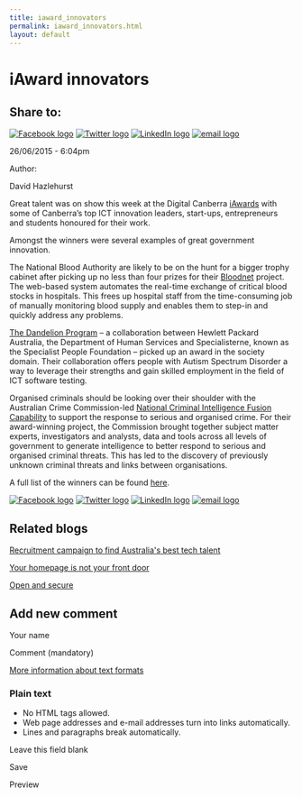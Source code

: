 ```yaml
---
title: iaward_innovators
permalink: iaward_innovators.html
layout: default
---
```

iAward innovators
=================

Share to:
---------

[![Facebook logo](https://www.dto.gov.au/profiles/govcms/modules/features/govcms_share_links/images/facebook.png)](http://www.facebook.com/sharer.php?u=https%3A//www.dto.gov.au/blog/iaward-innovators&t=iAward%20innovators "Share on Facebook") [![Twitter logo](https://www.dto.gov.au/profiles/govcms/modules/features/govcms_share_links/images/twitter.png)](http://twitter.com/share?url=https%3A//www.dto.gov.au/blog/iaward-innovators&text=iAward%20innovators "Share this on Twitter") [![LinkedIn logo](https://www.dto.gov.au/profiles/govcms/modules/features/govcms_share_links/images/linkedin.png)](http://www.linkedin.com/shareArticle?mini=true&url=https%3A//www.dto.gov.au/blog/iaward-innovators&title=iAward%20innovators&summary=Great%20talent%20was%20on%20show%20this%20week%20at%20the%20Digital%20Canberra%20iAwards%20with%20some%20of%20Canberra%E2%80%99s%20top%20ICT%20innovation%20leaders%2C%20start-ups%2C%20entrepreneurs%20and%20students%20honoured%20for%20their%20work.Amongst%20the%20winners%20were%20several%20examples%20of%20great%20government%20innovation.&source=Digital%20Transformation%20Office "Publish this post to LinkedIn") [![email logo](https://www.dto.gov.au/profiles/govcms/modules/features/govcms_share_links/images/email.png)](mailto:?subject=iAward%20innovators&body=https%3A//www.dto.gov.au/blog/iaward-innovators "Share via email")

26/06/2015 - 6:04pm

Author: 

David Hazlehurst

Great talent was on show this week at the Digital Canberra [iAwards](https://www.aiia.com.au/?page=iawards) with some of Canberra’s top ICT innovation leaders, start-ups, entrepreneurs and students honoured for their work.

Amongst the winners were several examples of great government innovation.

The National Blood Authority are likely to be on the hunt for a bigger trophy cabinet after picking up no less than four prizes for their [Bloodnet](http://www.nba.gov.au/bloodnet) project. The web-based system automates the real-time exchange of critical blood stocks in hospitals. This frees up hospital staff from the time-consuming job of manually monitoring blood supply and enables them to step-in and quickly address any problems.

[The Dandelion Program](http://www.mhs.gov.au/media/media_releases/2015/02/03_02_2015_-_australian_first_employment_model_for_people_with_autism) – a collaboration between Hewlett Packard Australia, the Department of Human Services and Specialisterne, known as the Specialist People Foundation – picked up an award in the society domain. Their collaboration offers people with Autism Spectrum Disorder a way to leverage their strengths and gain skilled employment in the field of ICT software testing.

Organised criminals should be looking over their shoulder with the Australian Crime Commission-led [National Criminal Intelligence Fusion Capability](https://www.crimecommission.gov.au/organised-crime/joint-task-forces-and-initiatives/national-criminal-intelligence-fusion-capability) to support the response to serious and organised crime. For their award-winning project, the Commission brought together subject matter experts, investigators and analysts, data and tools across all levels of government to generate intelligence to better respond to serious and organised criminal threats. This has led to the discovery of previously unknown criminal threats and links between organisations.

A full list of the winners can be found [here](https://www.aiia.com.au/news/238194/ICT-innovation-leaders-collect-top-honours-at-ACT-iAwards.htm).

[![Facebook logo](https://www.dto.gov.au/profiles/govcms/modules/features/govcms_share_links/images/facebook.png)](http://www.facebook.com/sharer.php?u=https%3A//www.dto.gov.au/blog/iaward-innovators&t=iAward%20innovators "Share on Facebook") [![Twitter logo](https://www.dto.gov.au/profiles/govcms/modules/features/govcms_share_links/images/twitter.png)](http://twitter.com/share?url=https%3A//www.dto.gov.au/blog/iaward-innovators&text=iAward%20innovators "Share this on Twitter") [![LinkedIn logo](https://www.dto.gov.au/profiles/govcms/modules/features/govcms_share_links/images/linkedin.png)](http://www.linkedin.com/shareArticle?mini=true&url=https%3A//www.dto.gov.au/blog/iaward-innovators&title=iAward%20innovators&summary=Great%20talent%20was%20on%20show%20this%20week%20at%20the%20Digital%20Canberra%20iAwards%20with%20some%20of%20Canberra%E2%80%99s%20top%20ICT%20innovation%20leaders%2C%20start-ups%2C%20entrepreneurs%20and%20students%20honoured%20for%20their%20work.Amongst%20the%20winners%20were%20several%20examples%20of%20great%20government%20innovation.&source=Digital%20Transformation%20Office "Publish this post to LinkedIn") [![email logo](https://www.dto.gov.au/profiles/govcms/modules/features/govcms_share_links/images/email.png)](mailto:?subject=iAward%20innovators&body=https%3A//www.dto.gov.au/blog/iaward-innovators "Share via email")

Related blogs
-------------

[Recruitment campaign to find Australia's best tech talent](../node/foi_act_and_information_publication_scheme.md)

[Your homepage is not your front door](../node/foi_act_and_information_publication_scheme.md)

[Open and secure](../node/foi_act_and_information_publication_scheme.md)

Add new comment
---------------

Your name

Comment (mandatory)

[More information about text formats](../filter/foi_act_and_information_publication_scheme.md)

### Plain text

-   No HTML tags allowed.
-   Web page addresses and e-mail addresses turn into links automatically.
-   Lines and paragraphs break automatically.

Leave this field blank

Save

Preview

